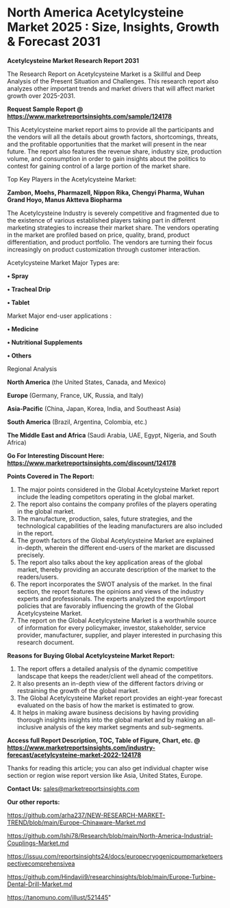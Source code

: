 # North America Acetylcysteine Market 2025 : Size, Insights, Growth & Forecast 2031

<strong>Acetylcysteine Market Research Report 2031</strong>

The Research Report on Acetylcysteine Market is a Skillful and Deep Analysis of the Present Situation and Challenges. This research report also analyzes other important trends and market drivers that will affect market growth over 2025-2031.

<strong>Request Sample Report @ <a href=https://www.marketreportsinsights.com/sample/124178>https://www.marketreportsinsights.com/sample/124178</a></strong>

This Acetylcysteine market report aims to provide all the participants and the vendors will all the details about growth factors, shortcomings, threats, and the profitable opportunities that the market will present in the near future. The report also features the revenue share, industry size, production volume, and consumption in order to gain insights about the politics to contest for gaining control of a large portion of the market share.

Top Key Players in the Acetylcysteine Market:

<strong>Zambon, Moehs, Pharmazell, Nippon Rika, Chengyi Pharma, Wuhan Grand Hoyo, Manus Aktteva Biopharma</strong>

The Acetylcysteine Industry is severely competitive and fragmented due to the existence of various established players taking part in different marketing strategies to increase their market share. The vendors operating in the market are profiled based on price, quality, brand, product differentiation, and product portfolio. The vendors are turning their focus increasingly on product customization through customer interaction.

Acetylcysteine Market Major Types are:

<strong>• Spray

• Tracheal Drip

• Tablet</strong>

Market Major end-user applications :

<strong>• Medicine

• Nutritional Supplements

• Others</strong>

Regional Analysis

</u><strong><b>North America</b></strong> (the United States, Canada, and Mexico)

<strong><b>Europe </b></strong>(Germany, France, UK, Russia, and Italy)

<strong><b>Asia-Pacific</b></strong> (China, Japan, Korea, India, and Southeast Asia)

<strong><b>South America</b></strong> (Brazil, Argentina, Colombia, etc.)

<strong><b>The Middle East and Africa</b></strong> (Saudi Arabia, UAE, Egypt, Nigeria, and South Africa)

<strong>Go For Interesting Discount Here: <a href=https://www.marketreportsinsights.com/discount/124178>https://www.marketreportsinsights.com/discount/124178</a></strong>

<strong>Points Covered in The Report:</strong>
<ol>
  <li>The major points considered in the Global Acetylcysteine Market report include the leading competitors operating in the global market.</li>
  <li>The report also contains the company profiles of the players operating in the global market.</li>
  <li>The manufacture, production, sales, future strategies, and the technological capabilities of the leading manufacturers are also included in the report.</li>
  <li>The growth factors of the Global Acetylcysteine Market are explained in-depth, wherein the different end-users of the market are discussed precisely.</li>
  <li>The report also talks about the key application areas of the global market, thereby providing an accurate description of the market to the readers/users.</li>
  <li>The report incorporates the SWOT analysis of the market. In the final section, the report features the opinions and views of the industry experts and professionals. The experts analyzed the export/import policies that are favorably influencing the growth of the Global Acetylcysteine Market.</li>
  <li>The report on the Global Acetylcysteine Market is a worthwhile source of information for every policymaker, investor, stakeholder, service provider, manufacturer, supplier, and player interested in purchasing this research document.</li>
</ol>
<strong>Reasons for Buying Global Acetylcysteine Market Report:</strong>

<ol>
  <li>The report offers a detailed analysis of the dynamic competitive landscape that keeps the reader/client well ahead of the competitors.</li>
  <li>It also presents an in-depth view of the different factors driving or restraining the growth of the global market.</li>
  <li>The Global Acetylcysteine Market report provides an eight-year forecast evaluated on the basis of how the market is estimated to grow.</li>
  <li>It helps in making aware business decisions by having providing thorough insights insights into the global market and by making an all-inclusive analysis of the key market segments and sub-segments.</li>
</ol>
<strong>Access full Report Description, TOC, Table of Figure, Chart, etc. @ <a href=https://www.marketreportsinsights.com/industry-forecast/acetylcysteine-market-2022-124178>https://www.marketreportsinsights.com/industry-forecast/acetylcysteine-market-2022-124178</a></strong>


Thanks for reading this article; you can also get individual chapter wise section or region wise report version like Asia, United States, Europe.

<strong>Contact Us:</strong>
sales@marketreportsinsights.com

<strong>Our other reports:</strong>

<a href=https://github.com/arha237/NEW-RESEARCH-MARKET-TREND/blob/main/Europe-Chinaware-Market.md>https://github.com/arha237/NEW-RESEARCH-MARKET-TREND/blob/main/Europe-Chinaware-Market.md</a>

<a href=https://github.com/Ishi78/Research/blob/main/North-America-Industrial-Couplings-Market.md>https://github.com/Ishi78/Research/blob/main/North-America-Industrial-Couplings-Market.md</a>

<a href=https://issuu.com/reportsinsights24/docs/europecryogenicpumpmarketperspectivecomprehensivea>https://issuu.com/reportsinsights24/docs/europecryogenicpumpmarketperspectivecomprehensivea</a>

<a href=https://github.com/Hindavii9/researchinsights/blob/main/Europe-Turbine-Dental-Drill-Market.md>https://github.com/Hindavii9/researchinsights/blob/main/Europe-Turbine-Dental-Drill-Market.md</a>

<a href=https://tanomuno.com/illust/521445>https://tanomuno.com/illust/521445</a>"
